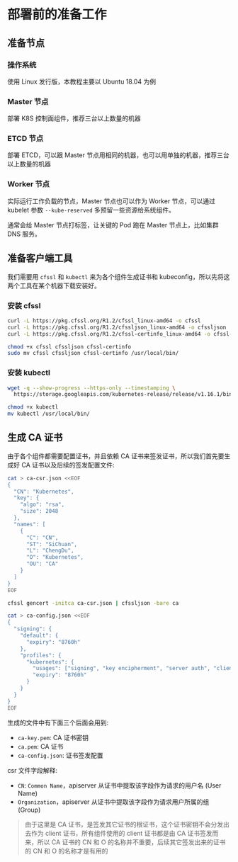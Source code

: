 # 部署前的准备工作

## 准备节点

### 操作系统

使用 Linux 发行版，本教程主要以 Ubuntu 18.04 为例

### Master 节点

部署 K8S 控制面组件，推荐三台以上数量的机器

### ETCD 节点

部署 ETCD，可以跟 Master 节点用相同的机器，也可以用单独的机器，推荐三台以上数量的机器

### Worker 节点

实际运行工作负载的节点，Master 节点也可以作为 Worker 节点，可以通过 kubelet 参数 `--kube-reserved` 多预留一些资源给系统组件。

通常会给 Master 节点打标签，让关键的 Pod 跑在 Master 节点上，比如集群 DNS 服务。

## 准备客户端工具

我们需要用 `cfssl` 和 `kubectl` 来为各个组件生成证书和 kubeconfig，所以先将这两个工具在某个机器下载安装好。

### 安装 cfssl <a id="install-cfssl"></a>

``` bash
curl -L https://pkg.cfssl.org/R1.2/cfssl_linux-amd64 -o cfssl
curl -L https://pkg.cfssl.org/R1.2/cfssljson_linux-amd64 -o cfssljson
curl -L https://pkg.cfssl.org/R1.2/cfssl-certinfo_linux-amd64 -o cfssl-certinfo

chmod +x cfssl cfssljson cfssl-certinfo
sudo mv cfssl cfssljson cfssl-certinfo /usr/local/bin/
```

### 安装 kubectl

``` bash
wget -q --show-progress --https-only --timestamping \
  https://storage.googleapis.com/kubernetes-release/release/v1.16.1/bin/linux/amd64/kubectl

chmod +x kubectl
mv kubectl /usr/local/bin/
```

## 生成 CA 证书 <a id="generate-ca-cert"></a>

由于各个组件都需要配置证书，并且依赖 CA 证书来签发证书，所以我们首先要生成好 CA 证书以及后续的签发配置文件:

``` bash
cat > ca-csr.json <<EOF
{
  "CN": "Kubernetes",
  "key": {
    "algo": "rsa",
    "size": 2048
  },
  "names": [
    {
      "C": "CN",
      "ST": "SiChuan",
      "L": "ChengDu",
      "O": "Kubernetes",
      "OU": "CA"
    }
  ]
}
EOF

cfssl gencert -initca ca-csr.json | cfssljson -bare ca

cat > ca-config.json <<EOF
{
  "signing": {
    "default": {
      "expiry": "8760h"
    },
    "profiles": {
      "kubernetes": {
        "usages": ["signing", "key encipherment", "server auth", "client auth"],
        "expiry": "8760h"
      }
    }
  }
}
EOF
```

生成的文件中有下面三个后面会用到:

* `ca-key.pem`: CA 证书密钥
* `ca.pem`: CA 证书
* `ca-config.json`: 证书签发配置

csr 文件字段解释:

* `CN`: `Common Name`，apiserver 从证书中提取该字段作为请求的用户名 (User Name)
* `Organization`，apiserver 从证书中提取该字段作为请求用户所属的组 (Group)

> 由于这里是 CA 证书，是签发其它证书的根证书，这个证书密钥不会分发出去作为 client 证书，所有组件使用的 client 证书都是由 CA 证书签发而来，所以 CA 证书的 CN 和 O 的名称并不重要，后续其它签发出来的证书的 CN 和 O 的名称才是有用的
